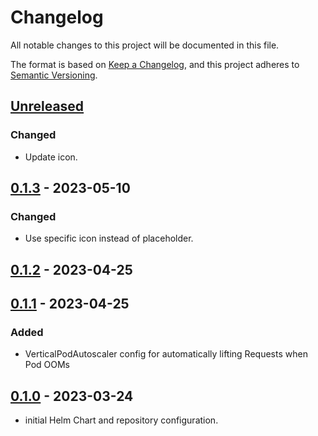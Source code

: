 # Changelog

All notable changes to this project will be documented in this file.

The format is based on [Keep a Changelog](https://keepachangelog.com/en/1.0.0/),
and this project adheres to [Semantic Versioning](https://semver.org/spec/v2.0.0.html).

## [Unreleased]

### Changed

- Update icon.

## [0.1.3] - 2023-05-10

### Changed

- Use specific icon instead of placeholder.

## [0.1.2] - 2023-04-25

## [0.1.1] - 2023-04-25

### Added

- VerticalPodAutoscaler config for automatically lifting Requests when Pod OOMs

## [0.1.0] - 2023-03-24

- initial Helm Chart and repository configuration.

[Unreleased]: https://github.com/giantswarm/gitops-server-app/compare/v0.1.3...HEAD
[0.1.3]: https://github.com/giantswarm/gitops-server-app/compare/v0.1.2...v0.1.3
[0.1.2]: https://github.com/giantswarm/gitops-server-app/compare/v0.1.1...v0.1.2
[0.1.1]: https://github.com/giantswarm/gitops-server-app/compare/v0.1.0...v0.1.1
[0.1.0]: https://github.com/giantswarm/gitops-server-app/releases/tag/v0.1.0
